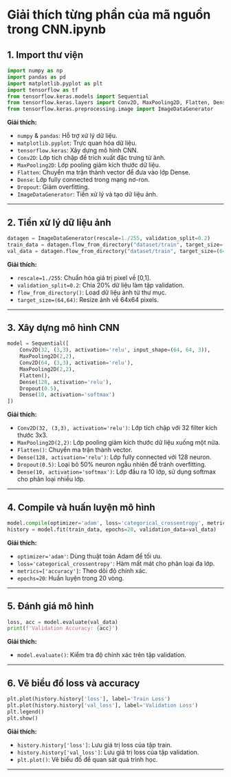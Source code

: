 # Giải thích từng phần của mã nguồn trong CNN.ipynb

## 1. Import thư viện

```python
import numpy as np
import pandas as pd
import matplotlib.pyplot as plt
import tensorflow as tf
from tensorflow.keras.models import Sequential
from tensorflow.keras.layers import Conv2D, MaxPooling2D, Flatten, Dense, Dropout
from tensorflow.keras.preprocessing.image import ImageDataGenerator
```

**Giải thích:**

- `numpy` & `pandas`: Hỗ trợ xử lý dữ liệu.
- `matplotlib.pyplot`: Trực quan hóa dữ liệu.
- `tensorflow.keras`: Xây dựng mô hình CNN.
- `Conv2D`: Lớp tích chập để trích xuất đặc trưng từ ảnh.
- `MaxPooling2D`: Lớp pooling giảm kích thước dữ liệu.
- `Flatten`: Chuyển ma trận thành vector để đưa vào lớp Dense.
- `Dense`: Lớp fully connected trong mạng nơ-ron.
- `Dropout`: Giảm overfitting.
- `ImageDataGenerator`: Tiền xử lý và tạo dữ liệu ảnh.

---

## 2. Tiền xử lý dữ liệu ảnh

```python
datagen = ImageDataGenerator(rescale=1./255, validation_split=0.2)
train_data = datagen.flow_from_directory("dataset/train", target_size=(64, 64), batch_size=32, class_mode='categorical', subset='training')
val_data = datagen.flow_from_directory("dataset/train", target_size=(64, 64), batch_size=32, class_mode='categorical', subset='validation')
```

**Giải thích:**

- `rescale=1./255`: Chuẩn hóa giá trị pixel về [0,1].
- `validation_split=0.2`: Chia 20% dữ liệu làm tập validation.
- `flow_from_directory()`: Load dữ liệu ảnh từ thư mục.
- `target_size=(64,64)`: Resize ảnh về 64x64 pixels.

---

## 3. Xây dựng mô hình CNN

```python
model = Sequential([
    Conv2D(32, (3,3), activation='relu', input_shape=(64, 64, 3)),
    MaxPooling2D(2,2),
    Conv2D(64, (3,3), activation='relu'),
    MaxPooling2D(2,2),
    Flatten(),
    Dense(128, activation='relu'),
    Dropout(0.5),
    Dense(10, activation='softmax')
])
```

**Giải thích:**

- `Conv2D(32, (3,3), activation='relu')`: Lớp tích chập với 32 filter kích thước 3x3.
- `MaxPooling2D(2,2)`: Lớp pooling giảm kích thước dữ liệu xuống một nửa.
- `Flatten()`: Chuyển ma trận thành vector.
- `Dense(128, activation='relu')`: Lớp fully connected với 128 neuron.
- `Dropout(0.5)`: Loại bỏ 50% neuron ngẫu nhiên để tránh overfitting.
- `Dense(10, activation='softmax')`: Lớp đầu ra 10 lớp, sử dụng softmax cho phân loại nhiều lớp.

---

## 4. Compile và huấn luyện mô hình

```python
model.compile(optimizer='adam', loss='categorical_crossentropy', metrics=['accuracy'])
history = model.fit(train_data, epochs=20, validation_data=val_data)
```

**Giải thích:**

- `optimizer='adam'`: Dùng thuật toán Adam để tối ưu.
- `loss='categorical_crossentropy'`: Hàm mất mát cho phân loại đa lớp.
- `metrics=['accuracy']`: Theo dõi độ chính xác.
- `epochs=20`: Huấn luyện trong 20 vòng.

---

## 5. Đánh giá mô hình

```python
loss, acc = model.evaluate(val_data)
print(f'Validation Accuracy: {acc}')
```

**Giải thích:**

- `model.evaluate()`: Kiểm tra độ chính xác trên tập validation.

---

## 6. Vẽ biểu đồ loss và accuracy

```python
plt.plot(history.history['loss'], label='Train Loss')
plt.plot(history.history['val_loss'], label='Validation Loss')
plt.legend()
plt.show()
```

**Giải thích:**

- `history.history['loss']`: Lưu giá trị loss của tập train.
- `history.history['val_loss']`: Lưu giá trị loss của tập validation.
- `plt.plot()`: Vẽ biểu đồ để quan sát quá trình học.

---
